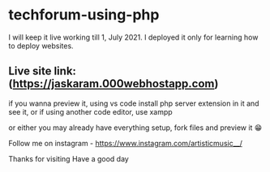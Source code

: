 # techforum-using-php

I will keep it live working till 1, July 2021.
I deployed it only for learning how to deploy websites.

## Live site link: (https://jaskaram.000webhostapp.com)

if you wanna preview it, using vs code install php server extension in it and see it, or if using another code editor, use xampp


or either you may already have everything setup, fork files and preview it 😁


Follow me on instagram - https://www.instagram.com/artisticmusic__/

Thanks for visiting
Have a good day
